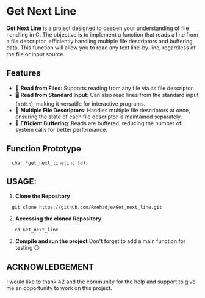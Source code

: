 # Get Next Line

**Get Next Line** is a project designed to deepen your understanding of file handling in C. The objective is to implement a function that reads a line from a file descriptor, efficiently handling multiple file descriptors and buffering data. This function will allow you to read any text line-by-line, regardless of the file or input source.

## Features
- 📄 **Read from Files**: Supports reading from any file via its file descriptor.
- 🖥️ **Read from Standard Input**: Can also read lines from the standard input (`stdin`), making it versatile for interactive programs.
- 🔀 **Multiple File Descriptors**: Handles multiple file descriptors at once, ensuring the state of each file descriptor is maintained separately.
- 💾 **Efficient Buffering**: Reads are buffered, reducing the number of system calls for better performance.

## Function Prototype
```
  char *get_next_line(int fd);
```
## USAGE:
1. **Clone the Repository**
```
  git clone https://github.com/Rmehadje/Get_next_line.git
```
2. **Accessing the cloned Repository**
```
   cd Get_next_line
```
3. **Compile and run the project**
   Don't forget to add a main function for testing 😉


## ACKNOWLEDGEMENT 
I would like to thank 42 and the community for the help and support to give me an opportunity to work on this project.
